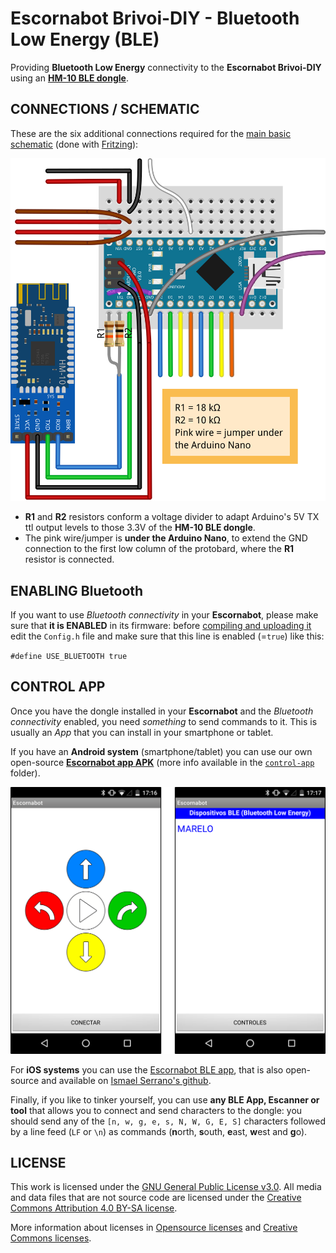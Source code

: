# Escornabot Brivoi-DIY - Bluetooth Low Energy (BLE)
Providing **Bluetooth Low Energy** connectivity to the **Escornabot Brivoi-DIY** using an [**HM-10 BLE dongle**](https://www.aliexpress.com/wholesale?SearchText=HM-10+arduino).

## CONNECTIONS / SCHEMATIC
These are the six additional connections required for the [main basic schematic](../connections/) (done with [Fritzing](https://fritzing.org)):

![schematic](bluetooth_bb.svg)

* **R1** and **R2** resistors conform a voltage divider to adapt Arduino's 5V TX ttl output levels to those 3.3V of the **HM-10 BLE dongle**.
* The pink wire/jumper is **under the Arduino Nano**, to extend the GND connection to the first low column of the protobard, where the **R1** resistor is connected.

## ENABLING Bluetooth
If you want to use *Bluetooth connectivity* in your **Escornabot**, please make sure that **it is ENABLED** in its firmware: before [compiling and uploading it](https://www.roboteach.es/escornabot-firmware/) edit the `Config.h` file and make sure that this line is enabled (=`true`) like this:

`#define USE_BLUETOOTH true`

## CONTROL APP
Once you have the dongle installed in your **Escornabot** and the *Bluetooth connectivity* enabled, you need *something* to send commands to it. This is usually an *App* that you can install in your smartphone or tablet.

If you have an **Android system** (smartphone/tablet) you can use our own open-source [**Escornabot app APK**](control-app/Escornabot.apk) (more info available in the [`control-app`](control-app/) folder).

![Android Mobile App](control-app/mobile.png)

For **iOS systems** you can use the [Escornabot BLE app](https://apps.apple.com/es/app/escornabot-ble/id1444892609), that is also open-source and available on [Ismael Serrano's github](https://github.com/ismaserrano/EscornaBotMobile).

Finally, if you like to tinker yourself, you can use **any BLE App, Escanner or tool** that allows you to connect and send characters to the dongle: you should send any of the `[n, w, g, e, s, N, W, G, E, S]` characters followed by a line feed (`LF` or `\n`) as commands (**n**orth, **s**outh, **e**ast, **w**est and **g**o).

## LICENSE

This work is licensed under the [GNU General Public License v3.0](../LICENSE-GPLV30). All media and data files that are not source code are licensed under the [Creative Commons Attribution 4.0 BY-SA license](../LICENSE-CCBYSA40).

More information about licenses in [Opensource licenses](https://opensource.org/licenses/) and [Creative Commons licenses](https://creativecommons.org/licenses/).
